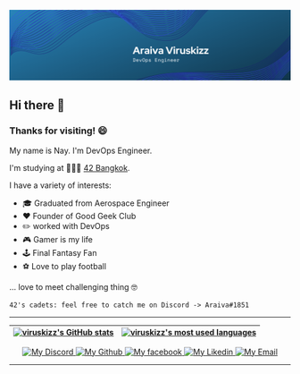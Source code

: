 [![Araiva Cover github image](https://raw.githubusercontent.com/viruskizz/viruskizz-myutils/main/Araiva%20Cover.png)](https://www.linkedin.com/in/araiva)

## Hi there 👋

### Thanks for visiting! 😄

My name is Nay. I'm DevOps Engineer.

I'm studying at 👨🏻‍💻 [42 Bangkok](https://www.42bangkok.com/).

I have a variety of interests:

* 🎓  Graduated from Aerospace Engineer
* ❤️  Founder of Good Geek Club
* ✏️  worked with DevOps 
* 🎮  Gamer is my life
* 🕹️  Final Fantasy Fan
* ⚽  Love to play football

... love to meet challenging thing 🤓

	42's cadets: feel free to catch me on Discord -> Araiva#1851
  
---

| [![viruskizz's GitHub stats](https://github-readme-stats.vercel.app/api?username=viruskizz&count_private=true&show_icons=true&hide=issues&hide_border=true&theme=nightowl)](https://github.com/viruskizz?tab=repositories) | [![viruskizz's most used languages](https://github-readme-stats.vercel.app/api/top-langs/?username=viruskizz&layout=compact&hide_border=true&theme=nightowl)](https://github.com/viruskizz?tab=repositories) |
|:-:|:-:|

<p align="center">
  
	
  <a href="https://discordapp.com/users/306980438004727808">
		<img alt="My Discord" src="https://img.shields.io/badge/Discord-5865F2?style=flat&logo=discord&logoColor=white" />
	</a>
	
<a href="https://github.com/viruskizz/">
		<img alt="My Github" src="https://img.shields.io/badge/GitHub-100000?style=flat&logo=github&logoColor=white" />
	</a>
  <a href="https://www.facebook.com/araiva.viruskizz/">
		<img alt="My facebook" src="https://img.shields.io/badge/Facebook-1877F2?style=flat&logo=facebook&logoColor=white" />
	</a>
  <a href="https://www.linkedin.com/in/araiva/">
		<img alt="My Likedin" src="https://img.shields.io/badge/LinkedIn-0077B5?style=flat&logo=linkedin&logoColor=white" />
	</a>
  <a href="mailto:kizzaraiva@gmail.com">
		<img alt="My Email" src="https://img.shields.io/badge/Gmail-D14836?style=flat&logo=gmail&logoColor=white" />
	</a>
</p>

---
